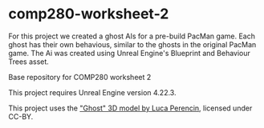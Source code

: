 # comp280-worksheet-2
For this project we created a ghost AIs for a pre-build PacMan game. Each ghost has their own behavious, similar to the ghosts in the original PacMan game. The Ai was created using Unreal Engine's Blueprint and Behaviour Trees asset.

Base repository for COMP280 worksheet 2

This project requires Unreal Engine version 4.22.3.

This project uses the ["Ghost" 3D model by Luca Perencin](https://poly.google.com/view/6tcLAzFt-A2), licensed under CC-BY.

